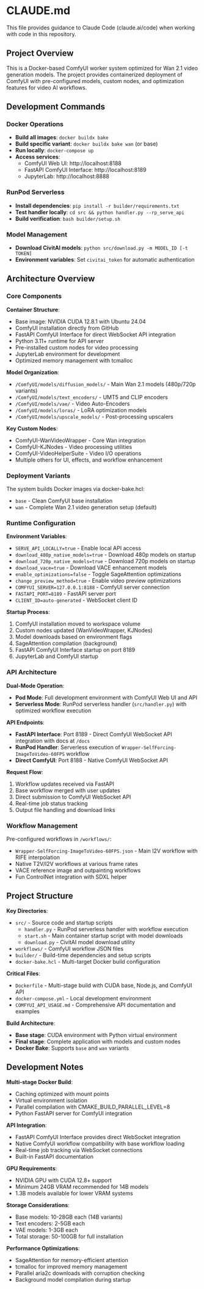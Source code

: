 # CLAUDE.md

This file provides guidance to Claude Code (claude.ai/code) when working with code in this repository.

## Project Overview

This is a Docker-based ComfyUI worker system optimized for Wan 2.1 video generation models. The project provides containerized deployment of ComfyUI with pre-configured models, custom nodes, and optimization features for video AI workflows.

## Development Commands

### Docker Operations
- **Build all images**: `docker buildx bake`
- **Build specific variant**: `docker buildx bake wan` (or base)
- **Run locally**: `docker-compose up`
- **Access services**: 
  - ComfyUI Web UI: http://localhost:8188
  - FastAPI ComfyUI Interface: http://localhost:8189
  - JupyterLab: http://localhost:8888

### RunPod Serverless
- **Install dependencies**: `pip install -r builder/requirements.txt`
- **Test handler locally**: `cd src && python handler.py --rp_serve_api`
- **Build verification**: `bash builder/setup.sh`

### Model Management
- **Download CivitAI models**: `python src/download.py -m MODEL_ID [-t TOKEN]`
- **Environment variables**: Set `civitai_token` for automatic authentication

## Architecture Overview

### Core Components

**Container Structure**:
- Base image: NVIDIA CUDA 12.8.1 with Ubuntu 24.04
- ComfyUI installation directly from GitHub
- FastAPI ComfyUI Interface for direct WebSocket API integration
- Python 3.11+ runtime for API server
- Pre-installed custom nodes for video processing
- JupyterLab environment for development
- Optimized memory management with tcmalloc

**Model Organization**:
- `/ComfyUI/models/diffusion_models/` - Main Wan 2.1 models (480p/720p variants)
- `/ComfyUI/models/text_encoders/` - UMT5 and CLIP encoders
- `/ComfyUI/models/vae/` - Video Auto-Encoders
- `/ComfyUI/models/loras/` - LoRA optimization models
- `/ComfyUI/models/upscale_models/` - Post-processing upscalers

**Key Custom Nodes**:
- ComfyUI-WanVideoWrapper - Core Wan integration
- ComfyUI-KJNodes - Video processing utilities
- ComfyUI-VideoHelperSuite - Video I/O operations
- Multiple others for UI, effects, and workflow enhancement

### Deployment Variants

The system builds Docker images via docker-bake.hcl:
- `base` - Clean ComfyUI base installation
- `wan` - Complete Wan 2.1 video generation setup (default)

### Runtime Configuration

**Environment Variables**:
- `SERVE_API_LOCALLY=true` - Enable local API access
- `download_480p_native_models=true` - Download 480p models on startup
- `download_720p_native_models=true` - Download 720p models on startup
- `download_vace=true` - Download VACE enhancement models
- `enable_optimizations=false` - Toggle SageAttention optimizations
- `change_preview_method=true` - Enable video preview optimizations
- `COMFYUI_SERVER=127.0.0.1:8188` - ComfyUI server connection
- `FASTAPI_PORT=8189` - FastAPI server port
- `CLIENT_ID=auto-generated` - WebSocket client ID

**Startup Process**:
1. ComfyUI installation moved to workspace volume
2. Custom nodes updated (WanVideoWrapper, KJNodes)
3. Model downloads based on environment flags
4. SageAttention compilation (background)
5. FastAPI ComfyUI Interface startup on port 8189
6. JupyterLab and ComfyUI startup

### API Architecture

**Dual-Mode Operation**:
- **Pod Mode**: Full development environment with ComfyUI Web UI and API
- **Serverless Mode**: RunPod serverless handler (`src/handler.py`) with optimized workflow execution

**API Endpoints**:
- **FastAPI Interface**: Port 8189 - Direct ComfyUI WebSocket API integration with docs at `/docs`
- **RunPod Handler**: Serverless execution of `Wrapper-SelfForcing-ImageToVideo-60FPS` workflow
- **Direct ComfyUI**: Port 8188 - Native ComfyUI WebSocket API

**Request Flow**:
1. Workflow updates received via FastAPI
2. Base workflow merged with user updates
3. Direct submission to ComfyUI WebSocket API
4. Real-time job status tracking
5. Output file handling and download links

### Workflow Management

Pre-configured workflows in `/workflows/`:
- `Wrapper-SelfForcing-ImageToVideo-60FPS.json` - Main I2V workflow with RIFE interpolation
- Native T2V/I2V workflows at various frame rates
- VACE reference image and outpainting workflows
- Fun ControlNet integration with SDXL helper

## Project Structure

**Key Directories**:
- `src/` - Source code and startup scripts
  - `handler.py` - RunPod serverless handler with workflow execution
  - `start.sh` - Main container startup script with model downloads
  - `download.py` - CivitAI model download utility
- `workflows/` - ComfyUI workflow JSON files
- `builder/` - Build-time dependencies and setup scripts
- `docker-bake.hcl` - Multi-target Docker build configuration

**Critical Files**:
- `Dockerfile` - Multi-stage build with CUDA base, Node.js, and ComfyUI API
- `docker-compose.yml` - Local development environment
- `COMFYUI_API_USAGE.md` - Comprehensive API documentation and examples

**Build Architecture**:
- **Base stage**: CUDA environment with Python virtual environment
- **Final stage**: Complete application with models and custom nodes
- **Docker Bake**: Supports `base` and `wan` variants

## Development Notes

**Multi-stage Docker Build**:
- Caching optimized with mount points
- Virtual environment isolation
- Parallel compilation with CMAKE_BUILD_PARALLEL_LEVEL=8
- Python FastAPI server for ComfyUI integration

**API Integration**:
- FastAPI ComfyUI Interface provides direct WebSocket integration
- Native ComfyUI workflow compatibility with base workflow loading
- Real-time job tracking via WebSocket connections
- Built-in FastAPI documentation

**GPU Requirements**:
- NVIDIA GPU with CUDA 12.8+ support
- Minimum 24GB VRAM recommended for 14B models
- 1.3B models available for lower VRAM systems

**Storage Considerations**:
- Base models: 10-28GB each (14B variants)
- Text encoders: 2-5GB each
- VAE models: 1-3GB each
- Total storage: 50-100GB for full installation

**Performance Optimizations**:
- SageAttention for memory-efficient attention
- tcmalloc for improved memory management
- Parallel aria2c downloads with corruption checking
- Background model compilation during startup